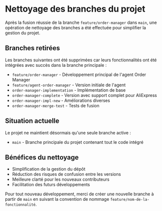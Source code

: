 # Nettoyage des branches du projet

Après la fusion réussie de la branche `feature/order-manager` dans `main`, une opération de nettoyage des branches a été effectuée pour simplifier la gestion du projet.

## Branches retirées

Les branches suivantes ont été supprimées car leurs fonctionnalités ont été intégrées avec succès dans la branche principale :

- `feature/order-manager` - Développement principal de l'agent Order Manager
- `feature/agent-order-manager` - Version initiale de l'agent
- `order-manager-implementation` - Implémentation de base
- `order-manager-complete` - Version avec support complet pour AliExpress
- `order-manager-impl-new` - Améliorations diverses
- `order-manager-merge-test` - Tests de fusion

## Situation actuelle

Le projet ne maintient désormais qu'une seule branche active :

- `main` - Branche principale du projet contenant tout le code intégré

## Bénéfices du nettoyage

- Simplification de la gestion du dépôt
- Réduction des risques de confusion entre les versions
- Meilleure clarté pour les nouveaux contributeurs
- Facilitation des futurs développements

Pour tout nouveau développement, merci de créer une nouvelle branche à partir de `main` en suivant la convention de nommage `feature/nom-de-la-fonctionnalité`.